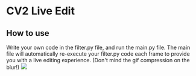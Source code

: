 # CV2 Live Edit

## How to use

Write your own code in the filter.py file, and run the main.py file.
The main file will automatically re-execute your filter.py code each
frame to provide you with a live editing experience.
(Don't mind the gif compression on the blur!)
![](https://cdn.discordapp.com/attachments/714042060885327892/879660891753287740/live_opencv.gif)
